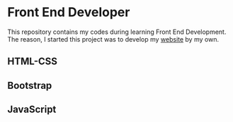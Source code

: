 # Front End Developer
This repository contains my codes during learning Front End Development.
The reason, I started this project was to develop my [website](https://www.datacademia.com) by my own.

## HTML-CSS
## Bootstrap
## JavaScript



